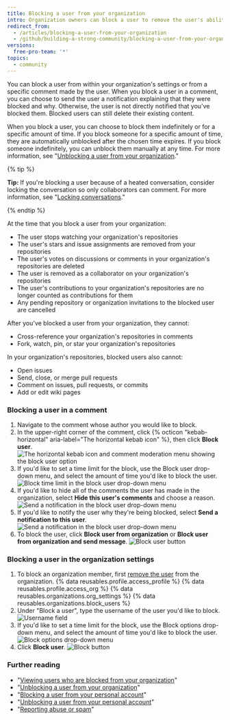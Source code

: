 ```yaml
---
title: Blocking a user from your organization
intro: Organization owners can block a user to remove the user's ability to collaborate in the organization's repositories.
redirect_from:
  - /articles/blocking-a-user-from-your-organization
  - /github/building-a-strong-community/blocking-a-user-from-your-organization
versions:
  free-pro-team: '*'
topics:
  - community
---
```


You can block a user from within your organization's settings or from a specific comment made by the user. When you block a user in a comment, you can choose to send the user a notification explaining that they were blocked and why. Otherwise, the user is not directly notified that you've blocked them. Blocked users can still delete their existing content.

When you block a user, you can choose to block them indefinitely or for a specific amount of time. If you block someone for a specific amount of time, they are automatically unblocked after the chosen time expires. If you block someone indefinitely, you can unblock them manually at any time. For more information, see "[Unblocking a user from your organization](/communities/maintaining-your-safety-on-github/unblocking-a-user-from-your-organization)."

{% tip %}

**Tip:** If you're blocking a user because of a heated conversation, consider locking the conversation so only collaborators can comment. For more information, see "[Locking conversations](/communities/moderating-comments-and-conversations/locking-conversations)."

{% endtip %}

At the time that you block a user from your organization:
- The user stops watching your organization's repositories
- The user's stars and issue assignments are removed from your repositories
- The user's votes on discussions or comments in your organization's repositories are deleted
- The user is removed as a collaborator on your organization's repositories
- The user's contributions to your organization's repositories are no longer counted as contributions for them
- Any pending repository or organization invitations to the blocked user are cancelled

After you've blocked a user from your organization, they cannot:
- Cross-reference your organization's repositories in comments
- Fork, watch, pin, or star your organization's repositories

In your organization's repositories, blocked users also cannot:
- Open issues
- Send, close, or merge pull requests
- Comment on issues, pull requests, or commits
- Add or edit wiki pages

### Blocking a user in a comment

1. Navigate to the comment whose author you would like to block.
2. In the upper-right corner of the comment, click {% octicon "kebab-horizontal" aria-label="The horizontal kebab icon" %}, then click **Block user**.
![The horizontal kebab icon and comment moderation menu showing the block user option](/assets/images/help/repository/comment-menu-block-user.png)
3. If you'd like to set a time limit for the block, use the Block user drop-down menu, and select the amount of time you'd like to block the user.
![Block time limit in the block user drop-down menu](/assets/images/help/organizations/org-block-options-menu-from-comment.png)
4. If you'd like to hide all of the comments the user has made in the organization, select **Hide this user's comments** and choose a reason.
![Send a notification in the block user drop-down menu](/assets/images/help/organizations/org-block-options-menu-hide-user-comments.png)
5. If you'd like to notify the user why they're being blocked, select **Send a notification to this user**.
![Send a notification in the block user drop-down menu](/assets/images/help/organizations/org-block-options-menu-send-notification.png)
6. To block the user, click **Block user from organization** or **Block user from organization and send message**.
![Block user button](/assets/images/help/organizations/org-block-user-button-in-comment.png)

### Blocking a user in the organization settings

1. To block an organization member, first [remove the user](/articles/removing-a-member-from-your-organization) from the organization.
{% data reusables.profile.access_profile %}
{% data reusables.profile.access_org %}
{% data reusables.organizations.org_settings %}
{% data reusables.organizations.block_users %}
6. Under "Block a user", type the username of the user you'd like to block.
![Username field](/assets/images/help/organizations/org-block-username-field.png)
7. If you'd like to set a time limit for the block, use the Block options drop-down menu, and select the amount of time you'd like to block the user.
![Block options drop-down menu](/assets/images/help/organizations/org-block-options-menu.png)
8. Click **Block user**.
![Block button](/assets/images/help/organizations/org-block-user-button.png)

### Further reading

- "[Viewing users who are blocked from your organization](/communities/maintaining-your-safety-on-github/viewing-users-who-are-blocked-from-your-organization)"
- "[Unblocking a user from your organization](/communities/maintaining-your-safety-on-github/unblocking-a-user-from-your-organization)"
- "[Blocking a user from your personal account](/communities/maintaining-your-safety-on-github/blocking-a-user-from-your-personal-account)"
- "[Unblocking a user from your personal account](/communities/maintaining-your-safety-on-github/unblocking-a-user-from-your-personal-account)"
- "[Reporting abuse or spam](/communities/maintaining-your-safety-on-github/reporting-abuse-or-spam)"
